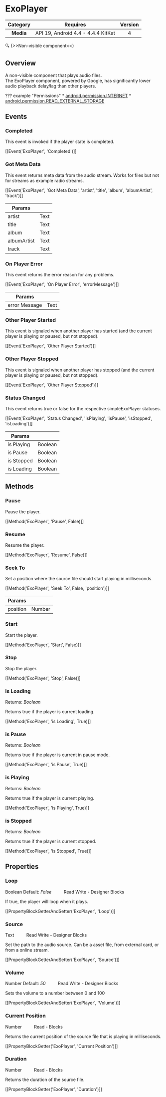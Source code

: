 # ExoPlayer

| Category | Requires | Version |
|:--------:|:-------:|:--------:|
|**Media**|<span class="chip chip-any">API 19, Android 4.4 - 4.4.4 KitKat</span>|<span class="chip chip-number">4</span>|

:mag: {>>Non-visible component<<}

## Overview

A non-visible component that plays audio files.   
The ExoPlayer component, powered by Google, has significantly lower audio playback delay/lag than other players.

??? example "Permissions"
    * [android.permission.INTERNET](https://developer.android.com/reference/android/Manifest.permission.html#INTERNET)
    * [android.permission.READ_EXTERNAL_STORAGE](https://developer.android.com/reference/android/Manifest.permission.html#READ_EXTERNAL_STORAGE)


## Events

### Completed

This event is invoked if the player state is completed.

[[Event('ExoPlayer', 'Completed')]]

### Got Meta Data

This event returns meta data from the audio stream. Works for files but not for streams as example radio streams.

[[Event('ExoPlayer', 'Got Meta Data', 'artist', 'title', 'album', 'albumArtist', 'track')]]

| Params | []() |
|--------|------|
|artist|<span class="chip chip-text">Text</span>|
|title|<span class="chip chip-text">Text</span>|
|album|<span class="chip chip-text">Text</span>|
|albumArtist|<span class="chip chip-text">Text</span>|
|track|<span class="chip chip-text">Text</span>|


### On Player Error

This event returns the error reason for any problems.

[[Event('ExoPlayer', 'On Player Error', 'errorMessage')]]

| Params | []() |
|--------|------|
|error Message|<span class="chip chip-text">Text</span>|


### Other Player Started

This event is signaled when another player has started (and the current player is playing or paused, but not stopped).

[[Event('ExoPlayer', 'Other Player Started')]]

### Other Player Stopped

This event is signaled when another player has stopped (and the current player is playing or paused, but not stopped).

[[Event('ExoPlayer', 'Other Player Stopped')]]

### Status Changed

This event returns true or false for the respective simpleExoPlayer statuses.

[[Event('ExoPlayer', 'Status Changed', 'isPlaying', 'isPause', 'isStopped', 'isLoading')]]

| Params | []() |
|--------|------|
|is Playing|<span class="chip chip-boolean">Boolean</span>|
|is Pause|<span class="chip chip-boolean">Boolean</span>|
|is Stopped|<span class="chip chip-boolean">Boolean</span>|
|is Loading|<span class="chip chip-boolean">Boolean</span>|


## Methods

### Pause

Pause the player.

[[Method('ExoPlayer', 'Pause', False)]]

### Resume

Resume the player.

[[Method('ExoPlayer', 'Resume', False)]]

### Seek To

Set a position where the source file should start playing in milliseconds.

[[Method('ExoPlayer', 'Seek To', False, 'position')]]

| Params | []() |
|--------|------|
|position|<span class="chip chip-number">Number</span>|


### Start

Start the player.

[[Method('ExoPlayer', 'Start', False)]]

### Stop

Stop the player.

[[Method('ExoPlayer', 'Stop', False)]]

### is Loading

<span class="chip chip-boolean">Returns: <i>Boolean</i></span> 

Returns true if the player is current loading.

[[Method('ExoPlayer', 'is Loading', True)]]

### is Pause

<span class="chip chip-boolean">Returns: <i>Boolean</i></span> 

Returns true if the player is current in pause mode.

[[Method('ExoPlayer', 'is Pause', True)]]

### is Playing

<span class="chip chip-boolean">Returns: <i>Boolean</i></span> 

Returns true if the player is current playing.

[[Method('ExoPlayer', 'is Playing', True)]]

### is Stopped

<span class="chip chip-boolean">Returns: <i>Boolean</i></span> 

Returns true if the player is current stopped.

[[Method('ExoPlayer', 'is Stopped', True)]]

## Properties

### Loop

<span class="chip chip-boolean">Boolean</span> <span class="chip chip-boolean">Default: <i>False</i></span>&nbsp;&nbsp;&nbsp;&nbsp;&nbsp;&nbsp;&nbsp;&nbsp;&nbsp;&nbsp;<span class="chip chip-rw">Read</span> <span class="chip chip-rw">Write</span> - <span class="chip chip-bd">Designer</span> <span class="chip chip-bd">Blocks</span> 

If true, the player will loop when it plays.

[[PropertyBlockGetterAndSetter('ExoPlayer', 'Loop')]]

### Source

<span class="chip chip-text">Text</span>&nbsp;&nbsp;&nbsp;&nbsp;&nbsp;&nbsp;&nbsp;&nbsp;&nbsp;&nbsp;<span class="chip chip-rw">Read</span> <span class="chip chip-rw">Write</span> - <span class="chip chip-bd">Designer</span> <span class="chip chip-bd">Blocks</span> 

Set the path to the audio source. Can be a asset file, from external card, or from a online stream.

[[PropertyBlockGetterAndSetter('ExoPlayer', 'Source')]]

### Volume

<span class="chip chip-number">Number</span> <span class="chip chip-number">Default: <i>50</i></span>&nbsp;&nbsp;&nbsp;&nbsp;&nbsp;&nbsp;&nbsp;&nbsp;&nbsp;&nbsp;<span class="chip chip-rw">Read</span> <span class="chip chip-rw">Write</span> - <span class="chip chip-bd">Designer</span> <span class="chip chip-bd">Blocks</span> 

Sets the volume to a number between 0 and 100

[[PropertyBlockGetterAndSetter('ExoPlayer', 'Volume')]]

### Current Position

<span class="chip chip-number">Number</span>&nbsp;&nbsp;&nbsp;&nbsp;&nbsp;&nbsp;&nbsp;&nbsp;&nbsp;&nbsp;<span class="chip chip-rw">Read</span> - <span class="chip chip-bd">Blocks</span> 

Returns the current position of the source file that is playing in milliseconds.

[[PropertyBlockGetter('ExoPlayer', 'Current Position')]]

### Duration

<span class="chip chip-number">Number</span>&nbsp;&nbsp;&nbsp;&nbsp;&nbsp;&nbsp;&nbsp;&nbsp;&nbsp;&nbsp;<span class="chip chip-rw">Read</span> - <span class="chip chip-bd">Blocks</span> 

Returns the duration of the source file.

[[PropertyBlockGetter('ExoPlayer', 'Duration')]]